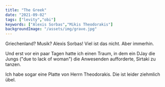 ```yaml
---
title: "The Greek"
date: "2021-09-02"
tags: ["levity","obi"]
keywords: ["Alexis Sorbas","Mikis Theodorakis"]
backgroundImage: "/assets/img/grave.jpg"
---
```

<!-- Excerpt Start -->
Griechenland? Musik? Alexis Sorbas! <!-- Excerpt End -->
Viel ist das nicht. Aber immerhin.

Und erst vor ein paar Tagen hatte ich einen Traum, in dem ein DJay die Jungs ("due to lack of woman") die Anwesenden aufforderte, Sirtaki zu tanzen.

Ich habe sogar eine Platte von Herrn Theodorakis. Die ist leider ziehmlich übel.